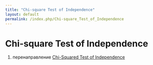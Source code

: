 ```yaml
---
title: "Chi-square Test of Independence"
layout: default
permalink: /index.php/Chi-square_Test_of_Independence
---
```


# Chi-square Test of Independence

1. перенаправление [Chi-Squared Test of Independence](Chi-Squared_Test_of_Independence)
